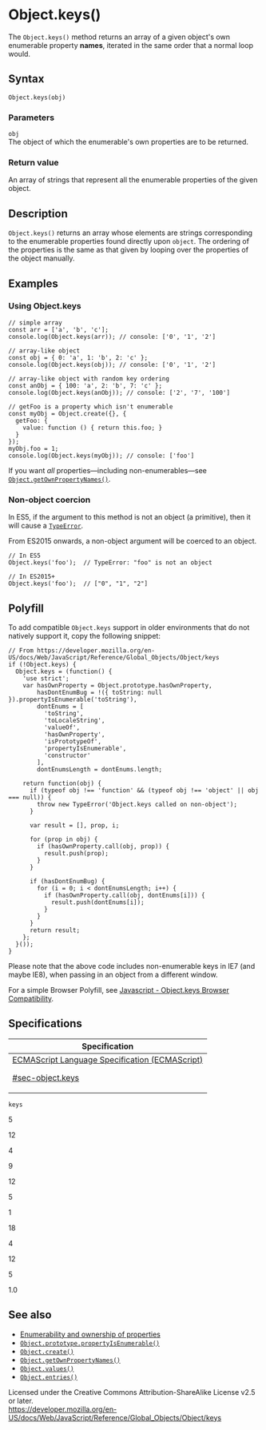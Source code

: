 # Object.keys()

The `Object.keys()` method returns an array of a given object's own enumerable property **names**, iterated in the same order that a normal loop would.

## Syntax

    Object.keys(obj)

### Parameters

`obj`  
The object of which the enumerable's own properties are to be returned.

### Return value

An array of strings that represent all the enumerable properties of the given object.

## Description

`Object.keys()` returns an array whose elements are strings corresponding to the enumerable properties found directly upon `object`. The ordering of the properties is the same as that given by looping over the properties of the object manually.

## Examples

### Using Object.keys

    // simple array
    const arr = ['a', 'b', 'c'];
    console.log(Object.keys(arr)); // console: ['0', '1', '2']

    // array-like object
    const obj = { 0: 'a', 1: 'b', 2: 'c' };
    console.log(Object.keys(obj)); // console: ['0', '1', '2']

    // array-like object with random key ordering
    const anObj = { 100: 'a', 2: 'b', 7: 'c' };
    console.log(Object.keys(anObj)); // console: ['2', '7', '100']

    // getFoo is a property which isn't enumerable
    const myObj = Object.create({}, {
      getFoo: {
        value: function () { return this.foo; }
      }
    });
    myObj.foo = 1;
    console.log(Object.keys(myObj)); // console: ['foo']

If you want _all_ properties—including non-enumerables—see [`Object.getOwnPropertyNames()`](getownpropertynames).

### Non-object coercion

In ES5, if the argument to this method is not an object (a primitive), then it will cause a [`TypeError`](../typeerror).

From ES2015 onwards, a non-object argument will be coerced to an object.

    // In ES5
    Object.keys('foo');  // TypeError: "foo" is not an object

    // In ES2015+
    Object.keys('foo');  // ["0", "1", "2"]

## Polyfill

To add compatible `Object.keys` support in older environments that do not natively support it, copy the following snippet:

    // From https://developer.mozilla.org/en-US/docs/Web/JavaScript/Reference/Global_Objects/Object/keys
    if (!Object.keys) {
      Object.keys = (function() {
        'use strict';
        var hasOwnProperty = Object.prototype.hasOwnProperty,
            hasDontEnumBug = !({ toString: null }).propertyIsEnumerable('toString'),
            dontEnums = [
              'toString',
              'toLocaleString',
              'valueOf',
              'hasOwnProperty',
              'isPrototypeOf',
              'propertyIsEnumerable',
              'constructor'
            ],
            dontEnumsLength = dontEnums.length;

        return function(obj) {
          if (typeof obj !== 'function' && (typeof obj !== 'object' || obj === null)) {
            throw new TypeError('Object.keys called on non-object');
          }

          var result = [], prop, i;

          for (prop in obj) {
            if (hasOwnProperty.call(obj, prop)) {
              result.push(prop);
            }
          }

          if (hasDontEnumBug) {
            for (i = 0; i < dontEnumsLength; i++) {
              if (hasOwnProperty.call(obj, dontEnums[i])) {
                result.push(dontEnums[i]);
              }
            }
          }
          return result;
        };
      }());
    }

Please note that the above code includes non-enumerable keys in IE7 (and maybe IE8), when passing in an object from a different window.

For a simple Browser Polyfill, see [Javascript - Object.keys Browser Compatibility](https://tokenposts.blogspot.com.au/2012/04/javascript-objectkeys-browser.html).

## Specifications

<table><thead><tr class="header"><th>Specification</th></tr></thead><tbody><tr class="odd"><td><a href="https://tc39.es/ecma262/#sec-object.keys">ECMAScript Language Specification (ECMAScript) 
<br/>

<span class="small">#sec-object.keys</span></a></td></tr></tbody></table>

`keys`

5

12

4

9

12

5

1

18

4

12

5

1.0

## See also

-   [Enumerability and ownership of properties](https://developer.mozilla.org/en-US/docs/Web/JavaScript/Enumerability_and_ownership_of_properties)
-   [`Object.prototype.propertyIsEnumerable()`](propertyisenumerable)
-   [`Object.create()`](create)
-   [`Object.getOwnPropertyNames()`](getownpropertynames)
-   [`Object.values()`](values)
-   [`Object.entries()`](entries)

 
Licensed under the Creative Commons Attribution-ShareAlike License v2.5 or later.  
<a href="https://developer.mozilla.org/en-US/docs/Web/JavaScript/Reference/Global_Objects/Object/keys" class="_attribution-link">https://developer.mozilla.org/en-US/docs/Web/JavaScript/Reference/Global_Objects/Object/keys</a>

